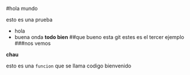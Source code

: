 #hola mundo

esto es una prueba
* hola
* buena onda
**todo bien**
##que bueno esta git
estes es el tercer ejemplo
###nos vemos

**chau**

esto es una `funcion` que se llama codigo
bienvenido